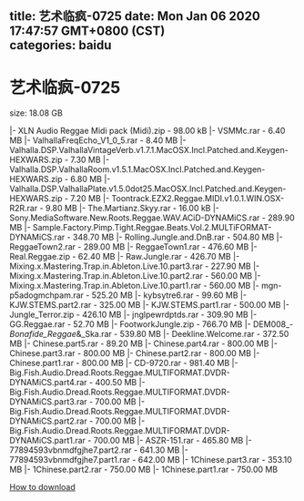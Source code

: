 
title: 艺术临疯-0725
date: Mon Jan 06 2020 17:47:57 GMT+0800 (CST)    
categories: baidu
---

# 艺术临疯-0725
size: 18.08 GB
 
 
|- XLN Audio Reggae Midi pack (Midi).zip - 98.00 kB
|- VSMMc.rar - 6.40 MB
|- ValhallaFreqEcho_V1_0_5.rar - 8.40 MB
|- Valhalla.DSP.ValhallaVintageVerb.v1.7.1.MacOSX.Incl.Patched.and.Keygen-HEXWARS.zip - 7.30 MB
|- Valhalla.DSP.ValhallaRoom.v1.5.1.MacOSX.Incl.Patched.and.Keygen-HEXWARS.zip - 6.80 MB
|- Valhalla.DSP.ValhallaPlate.v1.5.0dot25.MacOSX.Incl.Patched.and.Keygen-HEXWARS.zip - 7.20 MB
|- Toontrack.EZX2.Reggae.MIDI.v1.0.1.WIN.OSX-R2R.rar - 9.80 MB
|- The.Martianz.Skyy.rar - 16.00 kB
|- Sony.MediaSoftware.New.Roots.Reggae.WAV.ACiD-DYNAMiCS.rar - 289.90 MB
|- Sample.Factory.Pimp.Tight.Reggae.Beats.Vol.2.MULTiFORMAT-DYNAMiCS.rar - 348.70 MB
|- Rolling.Jungle.and.DnB.rar - 504.80 MB
|- ReggaeTown2.rar - 289.00 MB
|- ReggaeTown1.rar - 476.60 MB
|- Real.Reggae.zip - 62.40 MB
|- Raw.Jungle.rar - 426.70 MB
|- Mixing.x.Mastering.Trap.in.Ableton.Live.10.part3.rar - 227.90 MB
|- Mixing.x.Mastering.Trap.in.Ableton.Live.10.part2.rar - 560.00 MB
|- Mixing.x.Mastering.Trap.in.Ableton.Live.10.part1.rar - 560.00 MB
|- mgn-p5adogmchpam.rar - 525.20 MB
|- kybsytre6.rar - 99.60 MB
|- KJW.STEMS.part2.rar - 325.00 MB
|- KJW.STEMS.part1.rar - 500.00 MB
|- Jungle_Terror.zip - 426.10 MB
|- jnglpewrdptds.rar - 309.90 MB
|- GG.Reggae.rar - 52.70 MB
|- FootworkJungle.zip - 766.70 MB
|- DEM008_-_Bonafide_Reggae_&_Ska.rar - 539.80 MB
|- Deekline.Welcome.rar - 372.50 MB
|- Chinese.part5.rar - 89.20 MB
|- Chinese.part4.rar - 800.00 MB
|- Chinese.part3.rar - 800.00 MB
|- Chinese.part2.rar - 800.00 MB
|- Chinese.part1.rar - 800.00 MB
|- CD-9720.rar - 981.40 MB
|- Big.Fish.Audio.Dread.Roots.Reggae.MULTIFORMAT.DVDR-DYNAMiCS.part4.rar - 400.50 MB
|- Big.Fish.Audio.Dread.Roots.Reggae.MULTIFORMAT.DVDR-DYNAMiCS.part3.rar - 700.00 MB
|- Big.Fish.Audio.Dread.Roots.Reggae.MULTIFORMAT.DVDR-DYNAMiCS.part2.rar - 700.00 MB
|- Big.Fish.Audio.Dread.Roots.Reggae.MULTIFORMAT.DVDR-DYNAMiCS.part1.rar - 700.00 MB
|- ASZR-151.rar - 465.80 MB
|- 77894593vbnmdfgjhe7.part2.rar - 641.30 MB
|- 77894593vbnmdfgjhe7.part1.rar - 642.00 MB
|- 1Chinese.part3.rar - 353.10 MB
|- 1Chinese.part2.rar - 750.00 MB
|- 1Chinese.part1.rar - 750.00 MB

[How to download](https://bpcam.bemobtrk.com/go/2ceec3aa-1ca2-46d6-b9ff-aaa5c184517c?jno=3727)